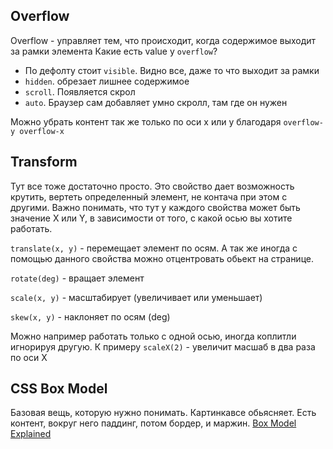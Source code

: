## Overflow 

Overflow - управляет тем, что происходит, когда содержимое выходит за рамки элемента
Какие есть value у `overflow`? 
- По дефолту стоит `visible`. Видно все, даже то что выходит за рамки
- `hidden`. обрезает лишнее содержимое
- `scroll`. Появляется скрол
- `auto`. Браузер сам добавляет умно скролл, там где он нужен

Можно убрать контент так же только по оси x или y благодаря `overflow-y overflow-x`

## Transform 
Тут все тоже достаточно просто. Это свойство дает возможность крутить, вертеть определенный элемент, не контача при этом с другими. Важно понимать, что тут у каждого свойства может быть значение X или Y, в зависимости от того, с какой осью вы хотите работать. 

`translate(x, y)` - перемещает элемент по осям. А так же иногда с помощью данного свойства можно отцентровать обьект на странице. 

`rotate(deg)` - вращает элемент

`scale(x, y)` - масштабирует (увеличивает или уменьшает) 

`skew(x, y)` - наклоняет по осям (deg)

Можно например работать только с одной осью, иногда коплитли игнорируя другую. К примеру `scaleX(2)` - увеличит масшаб в два раза по оси X

## CSS Box Model 

Базовая вещь, которую нужно понимать. Картинкавсе обьясняет. Есть контент, вокруг него паддинг, потом бордер, и маржин.
[Box Model Explained](https://ibb.co/hJ9MqmxN)
